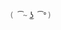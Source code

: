 ```c#
( ͡~ ͜ʖ ͡°)
```
<!--<img src="https://komarev.com/ghpvc/?username=trvsf&color=8E64D0" alt="trvsf" />-->
